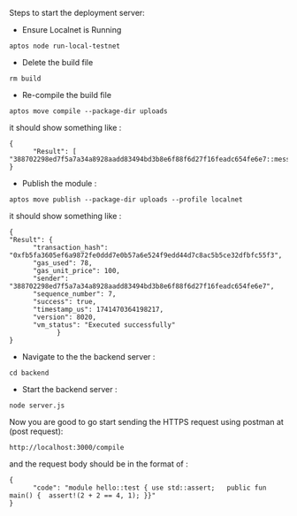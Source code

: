 Steps to start the deployment server:

- Ensure Localnet is Running

```
aptos node run-local-testnet
```

- Delete the build file

```
rm build
```

- Re-compile the build file

```
aptos move compile --package-dir uploads
```

it should show something like :

```
{
      "Result": [ "388702298ed7f5a7a34a8928aadd83494bd3b8e6f88f6d27f16feadc654fe6e7::message"]
}
```

- Publish the module :

```
aptos move publish --package-dir uploads --profile localnet
```

it should show something like :

```
{
"Result": {
      "transaction_hash": "0xfb5fa3605ef6a9872fe0ddd7e0b57a6e524f9edd44d7c8ac5b5ce32dfbfc55f3",
      "gas_used": 78,
      "gas_unit_price": 100,
      "sender": "388702298ed7f5a7a34a8928aadd83494bd3b8e6f88f6d27f16feadc654fe6e7",
      "sequence_number": 7,
      "success": true,
      "timestamp_us": 1741470364198217,
      "version": 8020,
      "vm_status": "Executed successfully"
            }
}
```

- Navigate to the the backend server :

```
cd backend
```

- Start the backend server :
```
node server.js
```

Now you are good to go start sending the HTTPS request using postman at (post request):
```
http://localhost:3000/compile
```

and the request body should be in the format of :
```
{
      "code": "module hello::test { use std::assert;   public fun main() {  assert!(2 + 2 == 4, 1); }}"
}
```


